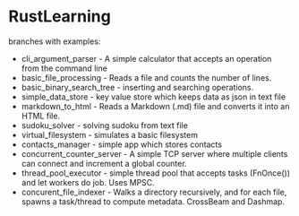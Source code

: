 # RustLearning

branches with examples:
- cli_argument_parser - A simple calculator that accepts an operation from the command line
- basic_file_processing - Reads a file and counts the number of lines.
- basic_binary_search_tree - inserting and searching operations.
- simple_data_store - key value store which keeps data as json in text file
- markdown_to_html - Reads a Markdown (.md) file and converts it into an HTML file.
- sudoku_solver - solving sudoku from text file
- virtual_filesystem - simulates a basic filesystem
- contacts_manager - simple app which stores contacts
- concurrent_counter_server - A simple TCP server where multiple clients can connect and increment a global counter.
- thread_pool_executor - simple thread pool that accepts tasks (FnOnce()) and let workers do job. Uses MPSC.
- concurent_file_indexer - Walks a directory recursively, and for each file, spawns a task/thread to compute metadata. CrossBeam and Dashmap.
